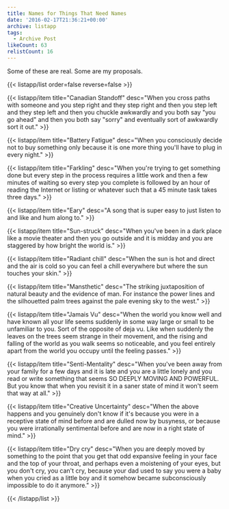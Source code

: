 ```yaml
---
title: Names for Things That Need Names
date: '2016-02-17T21:36:21+00:00'
archive: listapp
tags: 
  - Archive Post
likeCount: 63
relistCount: 16
---
```


Some of these are real. Some are my proposals.

<!--more-->

{{< listapp/list order=false reverse=false >}}

   {{< listapp/item title="Canadian Standoff"
      desc="When you cross paths with someone and you step right and they step right and then you step left and they step left and then you chuckle awkwardly and you both say \"you go ahead\" and then you both say \"sorry\" and eventually sort of awkwardly sort it out." >}}

   {{< listapp/item title="Battery Fatigue"
      desc="When you consciously decide not to buy something only because it is one more thing you'll have to plug in every night." >}}

   {{< listapp/item title="Farkling"
      desc="When you're trying to get something done but every step in the process requires a little work and then a few minutes of waiting so every step you complete is followed by an hour of reading the Internet or listing or whatever such that a 45 minute task takes three days." >}}

   {{< listapp/item title="Eary"
      desc="A song that is super easy to just listen to and like and hum along to." >}}

   {{< listapp/item title="Sun-struck"
      desc="When you've been in a dark place like a movie theater and then you go outside and it is midday and you are staggered by how bright the world is." >}}

   {{< listapp/item title="Radiant chill"
      desc="When the sun is hot and direct and the air is cold so you can feel a chill everywhere but where the sun touches your skin." >}}

   {{< listapp/item title="Mansthetic"
      desc="The striking juxtaposition of natural beauty and the evidence of man. For instance the power lines and the silhouetted palm trees against the pale evening sky to the west." >}}

   {{< listapp/item title="Jamais Vu"
      desc="When the world you know well and have known all your life seems suddenly in some way large or small to be unfamiliar to you. Sort of the opposite of deja vu. Like when suddenly the leaves on the trees seem strange in their movement, and the rising and falling of the world as you walk seems so noticeable, and you feel entirely apart from the world you occupy until the feeling passes." >}}

   {{< listapp/item title="Senti-Mentality"
      desc="When you've been away from your family for a few days and it is late and you are a little lonely and you read or write something that seems SO DEEPLY MOVING AND POWERFUL. But you know that when you revisit it in a saner state of mind it won't seem that way at all." >}}

   {{< listapp/item title="Creative Uncertainty"
      desc="When the above happens and you genuinely don't know if it's because you were in a receptive state of mind before and are dulled now by busyness, or because you were irrationally sentimental before and are now in a right state of mind." >}}

   {{< listapp/item title="Dry cry"
      desc="When you are deeply moved by something to the point that you get that odd expansive feeling in your face and the top of your throat, and perhaps even a moistening of your eyes, but you don't cry, you can't cry, because your dad used to say you were a baby when you cried as a little boy and it somehow became subconsciously impossible to do it anymore." >}}

{{< /listapp/list >}}
